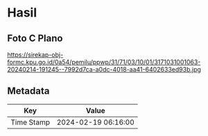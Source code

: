 # Hasil

## Foto C Plano

https://sirekap-obj-formc.kpu.go.id/0a54/pemilu/ppwp/31/71/03/10/01/3171031001063-20240214-191245--7992d7ca-a0dc-4018-aa41-6402633ed93b.jpg


## Metadata

| Key        | Value               |
| ---------- | ------------------- |
| Time Stamp | 2024-02-19 06:16:00 |



